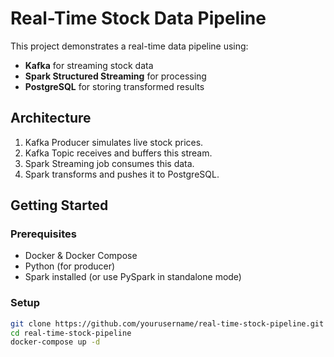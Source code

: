 # Real-Time Stock Data Pipeline

This project demonstrates a real-time data pipeline using:

- **Kafka** for streaming stock data
- **Spark Structured Streaming** for processing
- **PostgreSQL** for storing transformed results

## Architecture

1. Kafka Producer simulates live stock prices.
2. Kafka Topic receives and buffers this stream.
3. Spark Streaming job consumes this data.
4. Spark transforms and pushes it to PostgreSQL.

## Getting Started

### Prerequisites

- Docker & Docker Compose
- Python (for producer)
- Spark installed (or use PySpark in standalone mode)

### Setup

```bash
git clone https://github.com/yourusername/real-time-stock-pipeline.git
cd real-time-stock-pipeline
docker-compose up -d
